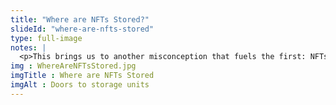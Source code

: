 ```yaml
--- 
title: "Where are NFTs Stored?"
slideId: "where-are-nfts-stored"
type: full-image
notes: |
  <p>This brings us to another misconception that fuels the first: NFTs are created locally and are stored on a server, not on the blockchain. Some might point out that this is an element of centralization, but complete decentralization isn't necessary or prioritized when creating NFTs. Additionally, ownership is still tracked through a decentralized blockchain where users can utilize their private and public keys in order to store and transfer NFTs like they would with any crypto.</p>
img : WhereAreNFTsStored.jpg
imgTitle : Where are NFTs Stored
imgAlt : Doors to storage units
---
```

